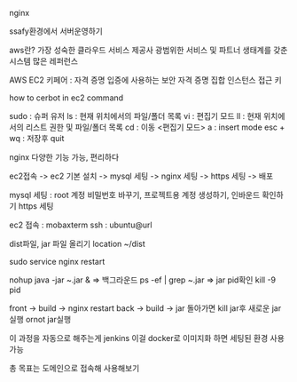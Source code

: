 nginx

ssafy환경에서 서버운영하기

aws란?
가장 성숙한 클라우드 서비스 제공사
광범위한 서비스 및 파트너 생태계를 갖춘 시스템
많은 레퍼런스

AWS EC2 키페어 : 자격 증명 입증에 사용하는 보안 자격 증명 집합
인스턴스 접근 키

how to cerbot in ec2 command

sudo : 슈퍼 유저
ls : 현재 위치에서의 파일/폴더 목록
vi : 편집기 모드
ll : 현재 위치에서의 리스트 권한 및 파일/폴더 목록
cd : 이동
<편집기 모드>
a : insert mode
esc + wq : 저장후 quit

nginx
다양한 기능 가능, 편리하다

ec2접속 -> ec2 기본 설치 -> mysql 세팅 -> nginx 세팅 -> https 세팅 -> 배포

mysql 세팅 : root 계정 비밀번호 바꾸기, 프로젝트용 계정 생성하기, 인바운드 확인하기
https 세팅

ec2 접속 : mobaxterm ssh : ubuntu@url


dist파일, jar 파일 올리기
location ~/dist

sudo service nginx restart

nohup java -jar ~.jar & => 백그라운드
ps -ef | grep ~.jar	=> jar pid확인
kill -9 pid

front -> build -> nginx restart
back -> build -> jar 돌아가면 kill jar후 새로운 jar 실행 ornot jar실행

이 과정을 자동으로 해주는게 jenkins 이걸 docker로 이미지화 하면 세팅된 환경 사용가능

총 목표는 도메인으로 접속해 사용해보기
